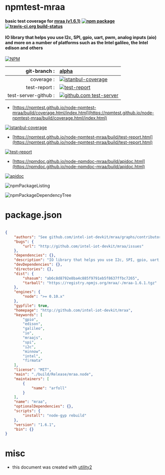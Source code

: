 # npmtest-mraa

#### basic test coverage for  [mraa (v1.6.1)](http://github.com/intel-iot-devkit/mraa)  [![npm package](https://img.shields.io/npm/v/npmtest-mraa.svg?style=flat-square)](https://www.npmjs.org/package/npmtest-mraa) [![travis-ci.org build-status](https://api.travis-ci.org/npmtest/node-npmtest-mraa.svg)](https://travis-ci.org/npmtest/node-npmtest-mraa)

#### IO library that helps you use I2c, SPI, gpio, uart, pwm, analog inputs (aio) and more on a number of platforms such as the Intel galileo, the Intel edison and others

[![NPM](https://nodei.co/npm/mraa.png?downloads=true&downloadRank=true&stars=true)](https://www.npmjs.com/package/mraa)

| git-branch : | [alpha](https://github.com/npmtest/node-npmtest-mraa/tree/alpha)|
|--:|:--|
| coverage : | [![istanbul-coverage](https://npmtest.github.io/node-npmtest-mraa/build/coverage.badge.svg)](https://npmtest.github.io/node-npmtest-mraa/build/coverage.html/index.html)|
| test-report : | [![test-report](https://npmtest.github.io/node-npmtest-mraa/build/test-report.badge.svg)](https://npmtest.github.io/node-npmtest-mraa/build/test-report.html)|
| test-server-github : | [![github.com test-server](https://npmtest.github.io/node-npmtest-mraa/GitHub-Mark-32px.png)](https://npmtest.github.io/node-npmtest-mraa/build/app/index.html) | | build-artifacts : | [![build-artifacts](https://npmtest.github.io/node-npmtest-mraa/glyphicons_144_folder_open.png)](https://github.com/npmtest/node-npmtest-mraa/tree/gh-pages/build)|

- [https://npmtest.github.io/node-npmtest-mraa/build/coverage.html/index.html](https://npmtest.github.io/node-npmtest-mraa/build/coverage.html/index.html)

[![istanbul-coverage](https://npmtest.github.io/node-npmtest-mraa/build/screenCapture.buildCi.browser.%252Ftmp%252Fbuild%252Fcoverage.lib.html.png)](https://npmtest.github.io/node-npmtest-mraa/build/coverage.html/index.html)

- [https://npmtest.github.io/node-npmtest-mraa/build/test-report.html](https://npmtest.github.io/node-npmtest-mraa/build/test-report.html)

[![test-report](https://npmtest.github.io/node-npmtest-mraa/build/screenCapture.buildCi.browser.%252Ftmp%252Fbuild%252Ftest-report.html.png)](https://npmtest.github.io/node-npmtest-mraa/build/test-report.html)

- [https://npmdoc.github.io/node-npmdoc-mraa/build/apidoc.html](https://npmdoc.github.io/node-npmdoc-mraa/build/apidoc.html)

[![apidoc](https://npmdoc.github.io/node-npmdoc-mraa/build/screenCapture.buildCi.browser.%252Ftmp%252Fbuild%252Fapidoc.html.png)](https://npmdoc.github.io/node-npmdoc-mraa/build/apidoc.html)

![npmPackageListing](https://npmtest.github.io/node-npmtest-mraa/build/screenCapture.npmPackageListing.svg)

![npmPackageDependencyTree](https://npmtest.github.io/node-npmtest-mraa/build/screenCapture.npmPackageDependencyTree.svg)



# package.json

```json

{
    "authors": "See github.com/intel-iot-devkit/mraa/graphs/contributors",
    "bugs": {
        "url": "http://github.com/intel-iot-devkit/mraa/issues"
    },
    "dependencies": {},
    "description": "IO library that helps you use I2c, SPI, gpio, uart, pwm, analog inputs (aio) and more on a number of platforms such as the Intel galileo, the Intel edison and others",
    "devDependencies": {},
    "directories": {},
    "dist": {
        "shasum": "ab6c8d8792e8ba4c885f9791eb5f8637ffbc7265",
        "tarball": "https://registry.npmjs.org/mraa/-/mraa-1.6.1.tgz"
    },
    "engines": {
        "node": ">= 0.10.x"
    },
    "gypfile": true,
    "homepage": "http://github.com/intel-iot-devkit/mraa",
    "keywords": [
        "gpio",
        "edison",
        "galileo",
        "io",
        "mraajs",
        "spi",
        "i2c",
        "minnow",
        "intel",
        "firmata"
    ],
    "license": "MIT",
    "main": "./build/Release/mraa.node",
    "maintainers": [
        {
            "name": "arfoll"
        }
    ],
    "name": "mraa",
    "optionalDependencies": {},
    "scripts": {
        "install": "node-gyp rebuild"
    },
    "version": "1.6.1",
    "bin": {}
}
```



# misc
- this document was created with [utility2](https://github.com/kaizhu256/node-utility2)
